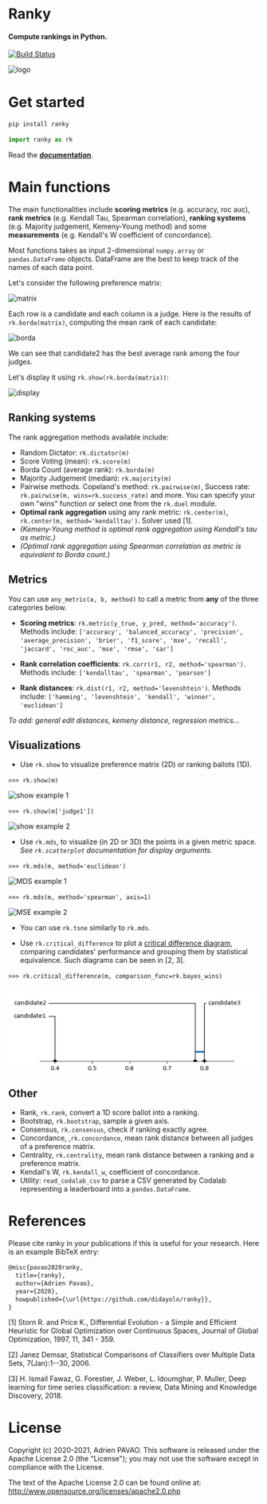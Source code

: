 # Ranky

#### Compute rankings in Python.

[![Build Status](https://travis-ci.com/Didayolo/ranky.svg?token=sQRwdboThHyw4yYsxjxs&branch=master)](https://travis-ci.com/Didayolo/ranky)

![logo](logo.png)

# Get started

```bash
pip install ranky
```
```python
import ranky as rk
```

Read the **[documentation](https://didayolo.github.io/ranky/)**.

# Main functions

The main functionalities include **scoring metrics** (e.g. accuracy, roc auc), **rank metrics** (e.g. Kendall Tau, Spearman correlation), **ranking systems** (e.g. Majority judgement, Kemeny-Young method) and some **measurements** (e.g. Kendall's W coefficient of concordance).

Most functions takes as input 2-dimensional `numpy.array` or `pandas.DataFrame` objects. DataFrame are the best to keep track of the names of each data point.

Let's consider the following preference matrix:

![matrix](img/preference_matrix.png)

Each row is a candidate and each column is a judge. Here is the results of `rk.borda(matrix)`, computing the mean rank of each candidate:

![borda](img/borda_example.png)

We can see that candidate2 has the best average rank among the four judges.

Let's display it using `rk.show(rk.borda(matrix))`:

![display](img/show_example.png)


## Ranking systems

The rank aggregation methods available include:

* Random Dictator: `rk.dictator(m)`
* Score Voting (mean): `rk.score(m)`
* Borda Count (average rank): `rk.borda(m)`
* Majority Judgement (median): `rk.majority(m)`
* Pairwise methods. Copeland's method: `rk.pairwise(m)`, Success rate: `rk.pairwise(m, wins=rk.success_rate)` and more. You can specify your own "wins" function or select one from the `rk.duel` module.
* **Optimal rank aggregation** using any rank metric: `rk.center(m)`, `rk.center(m, method='kendalltau')`. Solver used \[1\].
* _(Kemeny-Young method is optimal rank aggregation using Kendall's tau as metric.)_
* _(Optimal rank aggregation using Spearman correlation as metric is equivalent to Borda count.)_


## Metrics

You can use `any_metric(a, b, method)` to call a metric from **any** of the three categories below.

* **Scoring metrics**: `rk.metric(y_true, y_pred, method='accuracy')`. Methods include: `['accuracy', 'balanced_accuracy', 'precision', 'average_precision', 'brier', 'f1_score', 'mxe', 'recall', 'jaccard', 'roc_auc', 'mse', 'rmse', 'sar']`

* **Rank correlation coefficients**: `rk.corr(r1, r2, method='spearman')`. Methods include: `['kendalltau', 'spearman', 'pearson']`

* **Rank distances**: `rk.dist(r1, r2, method='levenshtein')`. Methods include: `['hamming', 'levenshtein', 'kendall', 'winner', 'euclidean']`


_To add: general edit distances, kemeny distance, regression metrics..._


## Visualizations

* Use `rk.show` to visualize preference matrix (2D) or ranking ballots (1D).

`>>> rk.show(m)`

![show example 1](img/show_example_1.png)

`>>> rk.show(m['judge1'])`

![show example 2](img/show_example_2.png)

* Use `rk.mds`, to visualize (in 2D or 3D) the points in a given metric space. _See `rk.scatterplot` documentation for display arguments._

`>>> rk.mds(m, method='euclidean')`

![MDS example 1](img/mds_example_1.png)

`>>> rk.mds(m, method='spearman', axis=1)`

![MSE example 2](img/mds_example_2.png)

* You can use `rk.tsne` similarly to `rk.mds`.

* Use `rk.critical_difference` to plot a [critical difference diagram](https://github.com/mbatchkarov/critical_difference), comparing candidates' performance and grouping them by statistical equivalence. Such diagrams can be seen in \[2, 3\].

`>>> rk.critical_difference(m, comparison_func=rk.bayes_wins)`

![Critical difference example](img/critical_difference_example.png)


## Other

* Rank, `rk.rank`, convert a 1D score ballot into a ranking.
* Bootstrap, `rk.bootstrap`, sample a given axis.
* Consensus, `rk.consensus`, check if ranking exactly agree.
* Concordance, ,`rk.concordance`, mean rank distance between all judges of a preference matrix.
* Centrality, `rk.centrality`, mean rank distance between a ranking and a preference matrix.
* Kendall's W, `rk.kendall_w`, coefficient of concordance.
* Utility: `read_codalab_csv` to parse a CSV generated by Codalab representing a leaderboard into a `pandas.DataFrame`.


# References

Please cite ranky in your publications if this is useful for your research. Here is an example BibTeX entry:

```
@misc{pavao2020ranky,
  title={ranky},
  author={Adrien Pavao},
  year={2020},
  howpublished={\url{https://github.com/didayolo/ranky}},
}
```

\[1\] Storn R. and Price K., Differential Evolution - a Simple and Efficient Heuristic for Global Optimization over Continuous Spaces, Journal of Global Optimization, 1997, 11, 341 - 359.

\[2\] Janez Demsar, Statistical Comparisons of Classifiers over Multiple Data Sets, 7(Jan):1--30, 2006.

\[3\] H. Ismail Fawaz, G. Forestier, J. Weber, L. Idoumghar, P. Muller, Deep learning for time series classification: a review, Data Mining and Knowledge Discovery, 2018.


# License

Copyright (c) 2020-2021, Adrien PAVAO. This software is released under the Apache License 2.0 (the "License"); you may not use the software except in compliance with the License.

The text of the Apache License 2.0 can be found online at: http://www.opensource.org/licenses/apache2.0.php
